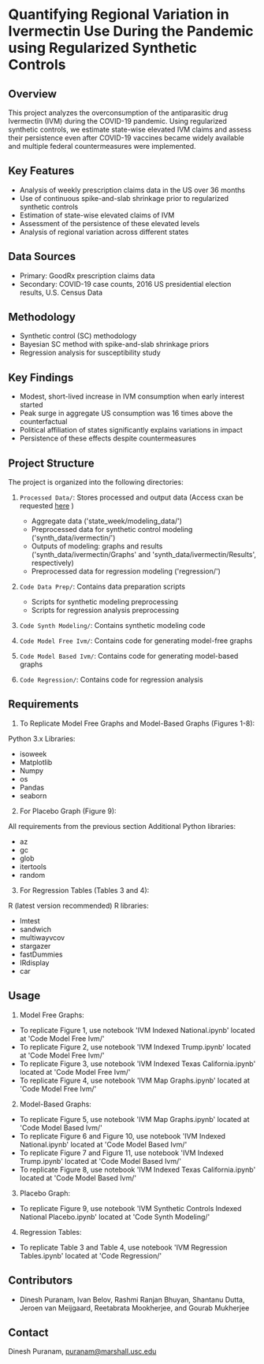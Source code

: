# Quantifying Regional Variation in Ivermectin Use During the Pandemic using Regularized Synthetic Controls

## Overview
This project analyzes the overconsumption of the antiparasitic drug Ivermectin (IVM) during the COVID-19 pandemic. Using regularized synthetic controls, we estimate state-wise elevated IVM claims and assess their persistence even after COVID-19 vaccines became widely available and multiple federal countermeasures were implemented.

## Key Features
- Analysis of weekly prescription claims data in the US over 36 months
- Use of continuous spike-and-slab shrinkage prior to regularized synthetic controls
- Estimation of state-wise elevated claims of IVM 
- Assessment of the persistence of these elevated levels 
- Analysis of regional variation across different states

## Data Sources
- Primary: GoodRx prescription claims data
- Secondary: COVID-19 case counts, 2016 US presidential election results, U.S. Census Data

## Methodology
- Synthetic control (SC) methodology
- Bayesian SC method with spike-and-slab shrinkage priors
- Regression analysis for susceptibility study

## Key Findings
- Modest, short-lived increase in IVM consumption when early interest started
- Peak surge in aggregate US consumption was 16 times above the counterfactual
- Political affiliation of states significantly explains variations in impact
- Persistence of these effects despite countermeasures

## Project Structure
The project is organized into the following directories:





1. `Processed Data/`: Stores processed and output data (Access cxan be requested [here](https://www.dropbox.com/scl/fo/xpm82btzeucyvpzp0wnza/AOGuFzMf401Nbkgv2kWHiEo?rlkey=7dotyoromnf706lmw393xpmfq&st=3uh65oud&dl=0]) )
   - Aggregate data ('state_week/modeling_data/')
   - Preprocessed data for synthetic control modeling ('synth_data/ivermectin/')
   - Outputs of modeling: graphs and results ('synth_data/ivermectin/Graphs' and 'synth_data/ivermectin/Results', respectively)
   - Preprocessed data for regression modeling ('regression/')

2. `Code Data Prep/`: Contains data preparation scripts
   - Scripts for synthetic modeling preprocessing
   - Scripts for regression analysis preprocessing

3. `Code Synth Modeling/`: Contains synthetic modeling code

4. `Code Model Free Ivm/`: Contains code for generating model-free graphs

5. `Code Model Based Ivm/`: Contains code for generating model-based graphs

6. `Code Regression/`: Contains code for regression analysis

## Requirements

1. To Replicate Model Free Graphs and Model-Based Graphs (Figures 1-8):

Python 3.x
Libraries:

- isoweek
- Matplotlib
- Numpy
- os
- Pandas
- seaborn

2. For Placebo Graph (Figure 9):

All requirements from the previous section
Additional Python libraries:

- az
- gc
- glob
- itertools
- random

3. For Regression Tables (Tables 3 and 4):

R (latest version recommended)
R libraries:

- lmtest
- sandwich
- multiwayvcov
- stargazer
- fastDummies
- IRdisplay
- car

## Usage

1. Model Free Graphs:

- To replicate Figure 1, use notebook 'IVM Indexed National.ipynb' located at 'Code Model Free Ivm/'
- To replicate Figure 2, use notebook 'IVM Indexed Trump.ipynb' located at 'Code Model Free Ivm/'
- To replicate Figure 3, use notebook 'IVM Indexed Texas California.ipynb' located at 'Code Model Free Ivm/'
- To replicate Figure 4, use notebook 'IVM Map Graphs.ipynb' located at 'Code Model Free Ivm/'

2. Model-Based Graphs:

- To replicate Figure 5, use notebook 'IVM Map Graphs.ipynb' located at 'Code Model Based Ivm/'
- To replicate Figure 6 and Figure 10, use notebook 'IVM Indexed National.ipynb' located at 'Code Model Based Ivm/'
- To replicate Figure 7 and Figure 11, use notebook 'IVM Indexed Trump.ipynb' located at 'Code Model Based Ivm/'
- To replicate Figure 8, use notebook 'IVM Indexed Texas California.ipynb' located at 'Code Model Based Ivm/'

3. Placebo Graph:

- To replicate Figure 9, use notebook 'IVM Synthetic Controls Indexed National Placebo.ipynb' located at 'Code Synth Modeling/'

4. Regression Tables:

- To replicate Table 3 and Table 4, use notebook 'IVM Regression Tables.ipynb' located at 'Code Regression/'


## Contributors
- Dinesh Puranam, Ivan Belov, Rashmi Ranjan Bhuyan, Shantanu Dutta, Jeroen van Meijgaard, Reetabrata Mookherjee, and Gourab Mukherjee

## Contact
Dinesh Puranam, puranam@marshall.usc.edu
